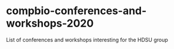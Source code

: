 # compbio-conferences-and-workshops-2020
List of conferences and workshops interesting for the HDSU group
